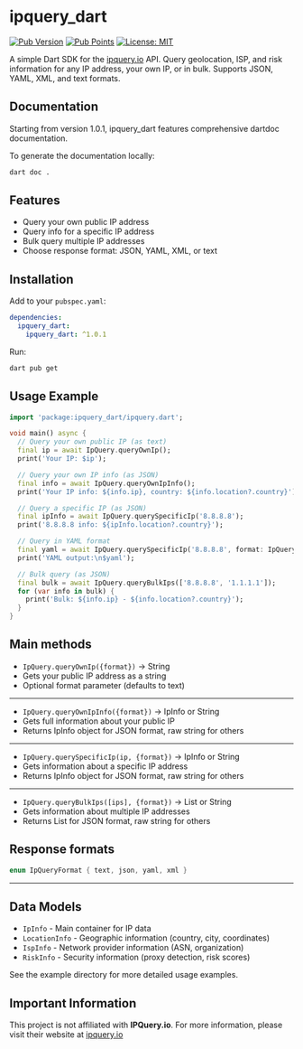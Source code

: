 # ipquery_dart

[![Pub Version](https://img.shields.io/pub/v/ipquery_dart)](https://pub.dev/packages/ipquery_dart)
[![Pub Points](https://img.shields.io/pub/points/ipquery_dart)](https://pub.dev/packages/ipquery_dart/score)
[![License: MIT](https://img.shields.io/badge/License-MIT-blue.svg)](https://opensource.org/licenses/MIT)


A simple Dart SDK for the [ipquery.io](https://ipquery.io) API. Query geolocation, ISP, and risk information for any IP address, your own IP, or in bulk. Supports JSON, YAML, XML, and text formats.

## Documentation

Starting from version 1.0.1, ipquery_dart features comprehensive dartdoc documentation.

To generate the documentation locally:

```bash
dart doc .
```

## Features
- Query your own public IP address
- Query info for a specific IP address
- Bulk query multiple IP addresses
- Choose response format: JSON, YAML, XML, or text

## Installation
Add to your `pubspec.yaml`:
```yaml
dependencies:
  ipquery_dart:
    ipquery_dart: ^1.0.1
```
Run:
```sh
dart pub get
```

###

## Usage Example
```dart
import 'package:ipquery_dart/ipquery.dart';

void main() async {
  // Query your own public IP (as text)
  final ip = await IpQuery.queryOwnIp();
  print('Your IP: $ip');

  // Query your own IP info (as JSON)
  final info = await IpQuery.queryOwnIpInfo();
  print('Your IP info: ${info.ip}, country: ${info.location?.country}');

  // Query a specific IP (as JSON)
  final ipInfo = await IpQuery.querySpecificIp('8.8.8.8');
  print('8.8.8.8 info: ${ipInfo.location?.country}');

  // Query in YAML format
  final yaml = await IpQuery.querySpecificIp('8.8.8.8', format: IpQueryFormat.yaml);
  print('YAML output:\n$yaml');

  // Bulk query (as JSON)
  final bulk = await IpQuery.queryBulkIps(['8.8.8.8', '1.1.1.1']);
  for (var info in bulk) {
    print('Bulk: ${info.ip} - ${info.location?.country}');
  }
}
```

## Main methods
- `IpQuery.queryOwnIp({format})` → String
- Gets your public IP address as a string
- Optional format parameter (defaults to text)
---
- `IpQuery.queryOwnIpInfo({format})` → IpInfo or String
- Gets full information about your public IP
- Returns IpInfo object for JSON format, raw string for others
---
- `IpQuery.querySpecificIp(ip, {format})` → IpInfo or String
- Gets information about a specific IP address
- Returns IpInfo object for JSON format, raw string for others
---
- `IpQuery.queryBulkIps([ips], {format})` → List<IpInfo> or String
- Gets information about multiple IP addresses
- Returns List<IpInfo> for JSON format, raw string for others

## Response formats
```dart
enum IpQueryFormat { text, json, yaml, xml }
```


---
## Data Models
- `IpInfo` - Main container for IP data
- `LocationInfo` - Geographic information (country, city, coordinates)
- `IspInfo` - Network provider information (ASN, organization)
- `RiskInfo` - Security information (proxy detection, risk scores)

See the example directory for more detailed usage examples.

## Important Information
This project is not affiliated with **IPQuery.io**. For more information, please visit their website at [ipquery.io](https://ipQuery.io/)
